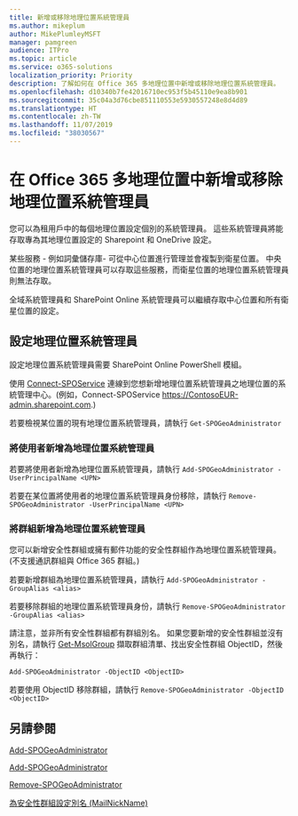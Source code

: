 ```yaml
---
title: 新增或移除地理位置系統管理員
ms.author: mikeplum
author: MikePlumleyMSFT
manager: pamgreen
audience: ITPro
ms.topic: article
ms.service: o365-solutions
localization_priority: Priority
description: 了解如何在 Office 365 多地理位置中新增或移除地理位置系統管理員。
ms.openlocfilehash: d10340b7fe42016710ec953f5b45110e9ea8b901
ms.sourcegitcommit: 35c04a3d76cbe851110553e5930557248e8d4d89
ms.translationtype: HT
ms.contentlocale: zh-TW
ms.lasthandoff: 11/07/2019
ms.locfileid: "38030567"
---
```

# <a name="add-or-remove-a-geo-administrator-in-office-365-multi-geo"></a>在 Office 365 多地理位置中新增或移除地理位置系統管理員

您可以為租用戶中的每個地理位置設定個別的系統管理員。 這些系統管理員將能存取專為其地理位置設定的 Sharepoint 和 OneDrive 設定。

某些服務 - 例如詞彙儲存庫- 可從中心位置進行管理並會複製到衛星位置。 中央位置的地理位置系統管理員可以存取這些服務，而衛星位置的地理位置系統管理員則無法存取。

全域系統管理員和 SharePoint Online 系統管理員可以繼續存取中心位置和所有衛星位置的設定。

## <a name="configuring-geo-administrators"></a>設定地理位置系統管理員

設定地理位置系統管理員需要 SharePoint Online PowerShell 模組。

使用 [Connect-SPOService](https://docs.microsoft.com/powershell/module/sharepoint-online/Connect-SPOService) 連線到您想新增地理位置系統管理員之地理位置的系統管理中心。(例如，Connect-SPOService  https://ContosoEUR-admin.sharepoint.com.)

若要檢視某位置的現有地理位置系統管理員，請執行 `Get-SPOGeoAdministrator`

### <a name="adding-a-user-as-a-geo-admin"></a>將使用者新增為地理位置系統管理員

若要將使用者新增為地理位置系統管理員，請執行 `Add-SPOGeoAdministrator -UserPrincipalName <UPN>`

若要在某位置將使用者的地理位置系統管理員身份移除，請執行 `Remove-SPOGeoAdministrator -UserPrincipalName <UPN>`

### <a name="adding-a-group-as-a-geo-admin"></a>將群組新增為地理位置系統管理員

您可以新增安全性群組或擁有郵件功能的安全性群組作為地理位置系統管理員。(不支援通訊群組與 Office 365 群組。)

若要新增群組為地理位置系統管理員，請執行 `Add-SPOGeoAdministrator -GroupAlias <alias>`

若要移除群組的地理位置系統管理員身份，請執行 `Remove-SPOGeoAdministrator -GroupAlias <alias>`

請注意，並非所有安全性群組都有群組別名。 如果您要新增的安全性群組並沒有別名，請執行 [Get-MsolGroup](https://docs.microsoft.com/powershell/module/msonline/get-msolgroup) 擷取群組清單、找出安全性群組 ObjectID，然後再執行：

`Add-SPOGeoAdministrator -ObjectID <ObjectID>`

若要使用 ObjectID 移除群組，請執行 `Remove-SPOGeoAdministrator -ObjectID <ObjectID>`

## <a name="see-also"></a>另請參閱

[Add-SPOGeoAdministrator](https://docs.microsoft.com/powershell/module/sharepoint-online/add-spogeoadministrator)

[Add-SPOGeoAdministrator](https://docs.microsoft.com/powershell/module/sharepoint-online/get-spogeoadministrator)

[Remove-SPOGeoAdministrator](https://docs.microsoft.com/powershell/module/sharepoint-online/remove-spogeoadministrator)

[為安全性群組設定別名 (MailNickName)](https://docs.microsoft.com/powershell/module/azuread/set-azureadgroup)